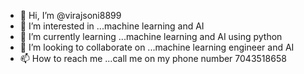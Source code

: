 - 👋 Hi, I’m @virajsoni8899
- 👀 I’m interested in ...machine learning and AI
- 🌱 I’m currently learning ...machine learning and AI using python
- 💞️ I’m looking to collaborate on ...machine learning engineer and AI 
- 📫 How to reach me ...call me on my phone number 7043518658
